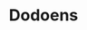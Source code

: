 ﻿---
title: 'Dodoens'
type: 'Coördinatie'
banner: 'DSCF4841.jpg'
description: '02/2023 opgeleverd. Renovatie van gelijkvloers en badkamer 1ste verdiep in Mechelen. Gewaagd maar geslaagd!'
---